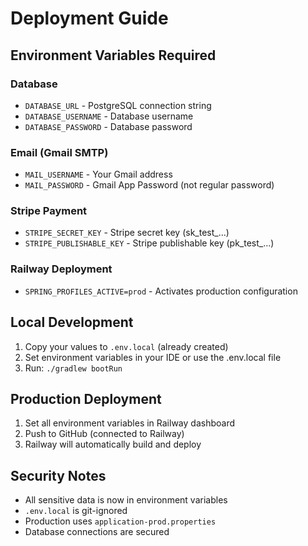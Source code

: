 # Deployment Guide

## Environment Variables Required

### Database
- `DATABASE_URL` - PostgreSQL connection string
- `DATABASE_USERNAME` - Database username  
- `DATABASE_PASSWORD` - Database password

### Email (Gmail SMTP)
- `MAIL_USERNAME` - Your Gmail address
- `MAIL_PASSWORD` - Gmail App Password (not regular password)

### Stripe Payment
- `STRIPE_SECRET_KEY` - Stripe secret key (sk_test_...)
- `STRIPE_PUBLISHABLE_KEY` - Stripe publishable key (pk_test_...)

### Railway Deployment
- `SPRING_PROFILES_ACTIVE=prod` - Activates production configuration

## Local Development

1. Copy your values to `.env.local` (already created)
2. Set environment variables in your IDE or use the .env.local file
3. Run: `./gradlew bootRun`

## Production Deployment

1. Set all environment variables in Railway dashboard
2. Push to GitHub (connected to Railway)
3. Railway will automatically build and deploy

## Security Notes

- All sensitive data is now in environment variables
- `.env.local` is git-ignored
- Production uses `application-prod.properties`
- Database connections are secured